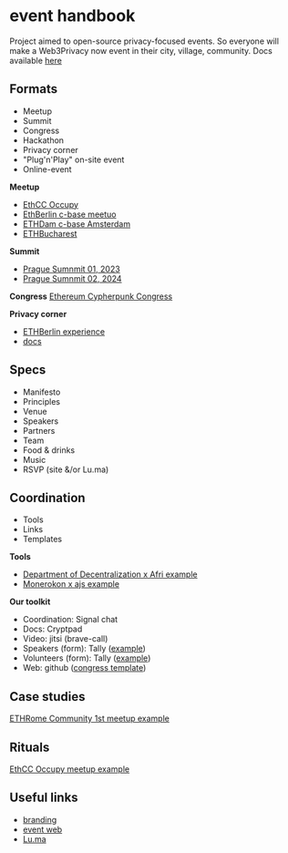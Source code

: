 # event handbook

 Project aimed to open-source privacy-focused events. So everyone will make a Web3Privacy now event in their city, village, community.
 Docs available [here](https://docs.web3privacy.info/events/)

## Formats

 - Meetup
 - Summit
 - Congress
 - Hackathon
 - Privacy corner
 - "Plug'n'Play" on-site event
 - Online-event

**Meetup**
 - [EthCC Occupy](https://web3privacy.info/event/m24bru)
 - [EthBerlin c-base meetuo](https://web3privacy.info/event/m24ber)
 - [ETHDam c-base Amsterdam](https://web3privacy.info/event/m24ams)
 - [ETHBucharest](https://web3privacy.info/event/m24buc)

 **Summit**
- [Prague Sumnmit 01, 2023](http://prague22.web3privacy.info)
- [Prague Sumnmit 02, 2024](https://summit.web3privacy.info)

**Congress**
[Ethereum Cypherpunk Congress](http://congress.web3privacy.info)

 **Privacy corner**
- [ETHBerlin experience](https://c24ber.web3privacy.info)
- [docs](https://github.com/web3privacy/privacy-corner)

 ## Specs
 - Manifesto
 - Principles
 - Venue
 - Speakers
 - Partners
 - Team
 - Food & drinks
 - Music
 - RSVP (site &/or Lu.ma)

 ## Coordination
 - Tools
 - Links
 - Templates

**Tools**
- [Department of Decentralization x Afri example](https://www.youtube.com/watch?v=NW6ViGipnT8)
- [Monerokon x ajs example](https://www.youtube.com/watch?v=0b736g-xQRk)

**Our toolkit**
- Coordination: Signal chat
- Docs: Cryptpad
- Video: jitsi (brave-call)
- Speakers (form): Tally ([example](https://tally.so/r/nrOzXl))
- Volunteers (form): Tally ([example](https://tally.so/r/3lLqKo))
- Web: github ([congress template](https://github.com/web3privacy/c24bkk))

 ## Case studies
 [ETHRome Community 1st meetup example](https://mirror.xyz/0x0f1F3DAf416B74DB3DE55Eb4D7513a80F4841073/bzv735Bc1zak7Yi-NcxWavMQKgt2ANXQtpkrSp8Xg3o)

 ## Rituals

 [EthCC Occupy meetup example](https://hackmd.io/Y82W7109RgqcXmwbori5hg?view#How-would-it-work)

 ## Useful links

- [branding](https://github.com/web3privacy/brand/tree/main)
- [event web](http://web3privacy.info/events/)
- [Lu.ma](http://lu.ma/web3privacy)
